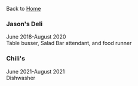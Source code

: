 Back to [Home](README.md)  

### Jason's Deli
June 2018-August 2020  
Table busser, Salad Bar attendant, and food runner

### Chili's
June 2021-August 2021  
Dishwasher